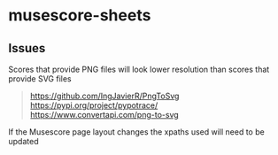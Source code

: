 # musescore-sheets

## Issues
Scores that provide PNG files will look lower resolution than scores that provide SVG files
> https://github.com/IngJavierR/PngToSvg  
> https://pypi.org/project/pypotrace/  
> https://www.convertapi.com/png-to-svg  

If the Musescore page layout changes the xpaths used will need to be updated

